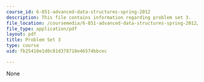 ```yaml
---
course_id: 6-851-advanced-data-structures-spring-2012
description: This file contains information regarding problem set 3.
file_location: /coursemedia/6-851-advanced-data-structures-spring-2012/fb25410e1d0c81d378710e46574bbcec_MIT6_851S12_ps3.pdf
file_type: application/pdf
layout: pdf
title: Problem Set 3
type: course
uid: fb25410e1d0c81d378710e46574bbcec

---
```

None